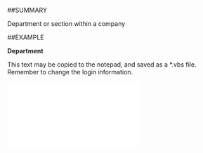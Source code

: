 

##SUMMARY

Department or section within a company


##EXAMPLE

**Department**

This text may be copied to the notepad, and saved as a *.vbs file. Remember to change the login information.

![](../../Examples/vbs/SOContact.Example.vbs.txt)





